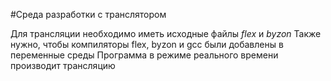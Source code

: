 #Среда разработки с транслятором

Для трансляции необходимо иметь исходные файлы *flex* и *byzon*
Также нужно, чтобы компиляторы flex, byzon и gcc были добавлены в переменные среды
Программа в режиме реального времени производит трансляцию 
